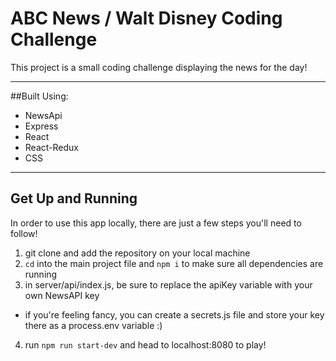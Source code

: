 # ABC News / Walt Disney Coding Challenge

This project is a small coding challenge displaying the news for the day! 

---

##Built Using:

- NewsApi
- Express
- React
- React-Redux
- CSS

---

## Get Up and Running
In order to use this app locally, there are just a few steps you'll need to follow!

1. git clone and add the repository on your local machine
2. `cd` into the main project file and `npm i` to make sure all dependencies are running
3. in server/api/index.js, be sure to replace the apiKey variable with your own NewsAPI key
  - if you're feeling fancy, you can create a secrets.js file and store your key there as a process.env variable :)
4. run `npm run start-dev` and head to localhost:8080 to play!